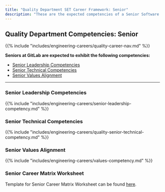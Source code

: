 ```yaml
---
title: "Quality Department SET Career Framework: Senior"
description: "These are the expected competencies of a Senior Software Engineer in Test (SET) at GitLab."
---
```


## Quality Department Competencies: Senior

{{% include "includes/engineering-careers/quality-career-nav.md" %}}

**Seniors at GitLab are expected to exhibit the following competencies:**

- [Senior Leadership Competencies](#senior-leadership-competencies)
- [Senior Technical Competencies](#senior-technical-competencies)
- [Senior Values Alignment](#senior-values-alignment)

---

### Senior Leadership Competencies

{{% include "includes/engineering-careers/senior-leadership-competency.md" %}}
  
### Senior Technical Competencies

{{% include "includes/engineering-careers/quality-senior-technical-competency.md" %}}

### Senior Values Alignment

{{% include "includes/engineering-careers/values-competency.md" %}}

### Senior Career Matrix Worksheet

Template for Senior Career Matrix Worksheet can be found [here](https://docs.google.com/spreadsheets/d/1fH2avfPtsIt3BApaFNg17BvQZdSxQVjJvQC037QLp00/edit#gid=2070422305).
